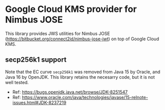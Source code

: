 # Google Cloud KMS provider for Nimbus JOSE
This library provides JWS utilities for Nimbus JOSE (https://bitbucket.org/connect2id/nimbus-jose-jwt) on top of Google Cloud KMS. 

## secp256k1 support
Note that the EC curve `secp256k1` was removed from Java 15 by Oracle, and Java 16 by OpenJDK. This library retains
the necesarry code, but it is not well tested. 

* Ref: https://bugs.openjdk.java.net/browse/JDK-8251547
* Ref: https://www.oracle.com/java/technologies/javase/15-relnote-issues.html#JDK-8237219
